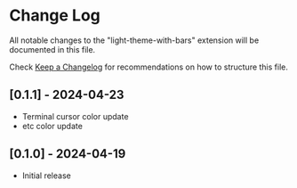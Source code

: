 # Change Log

All notable changes to the "light-theme-with-bars" extension will be documented in this file.

Check [Keep a Changelog](http://keepachangelog.com/) for recommendations on how to structure this file.

## [0.1.1] - 2024-04-23
- Terminal cursor color update
- etc color update


## [0.1.0] - 2024-04-19

- Initial release
